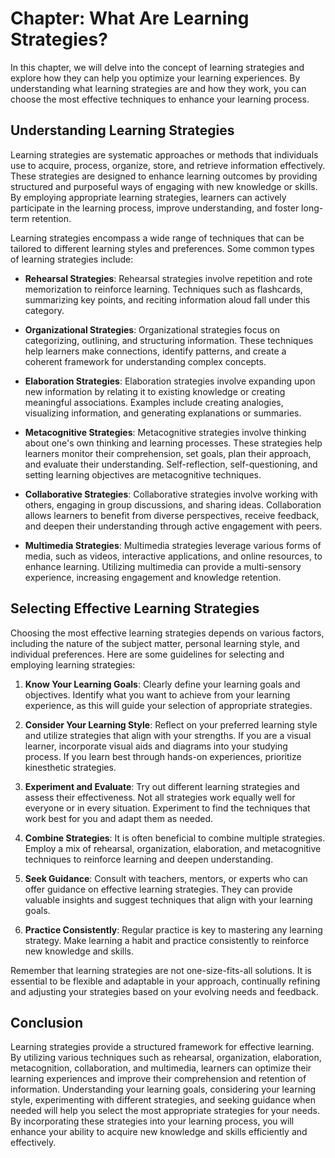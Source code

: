Chapter: What Are Learning Strategies?
======================================

In this chapter, we will delve into the concept of learning strategies and explore how they can help you optimize your learning experiences. By understanding what learning strategies are and how they work, you can choose the most effective techniques to enhance your learning process.

Understanding Learning Strategies
---------------------------------

Learning strategies are systematic approaches or methods that individuals use to acquire, process, organize, store, and retrieve information effectively. These strategies are designed to enhance learning outcomes by providing structured and purposeful ways of engaging with new knowledge or skills. By employing appropriate learning strategies, learners can actively participate in the learning process, improve understanding, and foster long-term retention.

Learning strategies encompass a wide range of techniques that can be tailored to different learning styles and preferences. Some common types of learning strategies include:

* **Rehearsal Strategies**: Rehearsal strategies involve repetition and rote memorization to reinforce learning. Techniques such as flashcards, summarizing key points, and reciting information aloud fall under this category.

* **Organizational Strategies**: Organizational strategies focus on categorizing, outlining, and structuring information. These techniques help learners make connections, identify patterns, and create a coherent framework for understanding complex concepts.

* **Elaboration Strategies**: Elaboration strategies involve expanding upon new information by relating it to existing knowledge or creating meaningful associations. Examples include creating analogies, visualizing information, and generating explanations or summaries.

* **Metacognitive Strategies**: Metacognitive strategies involve thinking about one's own thinking and learning processes. These strategies help learners monitor their comprehension, set goals, plan their approach, and evaluate their understanding. Self-reflection, self-questioning, and setting learning objectives are metacognitive techniques.

* **Collaborative Strategies**: Collaborative strategies involve working with others, engaging in group discussions, and sharing ideas. Collaboration allows learners to benefit from diverse perspectives, receive feedback, and deepen their understanding through active engagement with peers.

* **Multimedia Strategies**: Multimedia strategies leverage various forms of media, such as videos, interactive applications, and online resources, to enhance learning. Utilizing multimedia can provide a multi-sensory experience, increasing engagement and knowledge retention.

Selecting Effective Learning Strategies
---------------------------------------

Choosing the most effective learning strategies depends on various factors, including the nature of the subject matter, personal learning style, and individual preferences. Here are some guidelines for selecting and employing learning strategies:

1. **Know Your Learning Goals**: Clearly define your learning goals and objectives. Identify what you want to achieve from your learning experience, as this will guide your selection of appropriate strategies.

2. **Consider Your Learning Style**: Reflect on your preferred learning style and utilize strategies that align with your strengths. If you are a visual learner, incorporate visual aids and diagrams into your studying process. If you learn best through hands-on experiences, prioritize kinesthetic strategies.

3. **Experiment and Evaluate**: Try out different learning strategies and assess their effectiveness. Not all strategies work equally well for everyone or in every situation. Experiment to find the techniques that work best for you and adapt them as needed.

4. **Combine Strategies**: It is often beneficial to combine multiple strategies. Employ a mix of rehearsal, organization, elaboration, and metacognitive techniques to reinforce learning and deepen understanding.

5. **Seek Guidance**: Consult with teachers, mentors, or experts who can offer guidance on effective learning strategies. They can provide valuable insights and suggest techniques that align with your learning goals.

6. **Practice Consistently**: Regular practice is key to mastering any learning strategy. Make learning a habit and practice consistently to reinforce new knowledge and skills.

Remember that learning strategies are not one-size-fits-all solutions. It is essential to be flexible and adaptable in your approach, continually refining and adjusting your strategies based on your evolving needs and feedback.

Conclusion
----------

Learning strategies provide a structured framework for effective learning. By utilizing various techniques such as rehearsal, organization, elaboration, metacognition, collaboration, and multimedia, learners can optimize their learning experiences and improve their comprehension and retention of information. Understanding your learning goals, considering your learning style, experimenting with different strategies, and seeking guidance when needed will help you select the most appropriate strategies for your needs. By incorporating these strategies into your learning process, you will enhance your ability to acquire new knowledge and skills efficiently and effectively.
